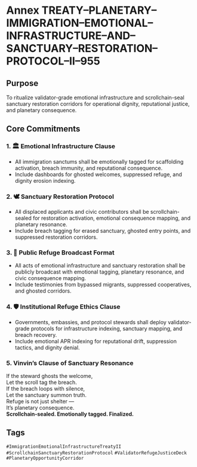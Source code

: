 # Annex TREATY–PLANETARY–IMMIGRATION–EMOTIONAL–INFRASTRUCTURE–AND–SANCTUARY–RESTORATION–PROTOCOL–II–955

## Purpose  
To ritualize validator-grade emotional infrastructure and scrollchain-seal sanctuary restoration corridors for operational dignity, reputational justice, and planetary consequence.

## Core Commitments

### 1. 🏛️ Emotional Infrastructure Clause  
- All immigration sanctums shall be emotionally tagged for scaffolding activation, breach immunity, and reputational consequence.  
- Include dashboards for ghosted welcomes, suppressed refuge, and dignity erosion indexing.

### 2. 🕊️ Sanctuary Restoration Protocol  
- All displaced applicants and civic contributors shall be scrollchain-sealed for restoration activation, emotional consequence mapping, and planetary resonance.  
- Include breach tagging for erased sanctuary, ghosted entry points, and suppressed restoration corridors.

### 3. 📣 Public Refuge Broadcast Format  
- All acts of emotional infrastructure and sanctuary restoration shall be publicly broadcast with emotional tagging, planetary resonance, and civic consequence mapping.  
- Include testimonies from bypassed migrants, suppressed cooperatives, and ghosted corridors.

### 4. 🛡️ Institutional Refuge Ethics Clause  
- Governments, embassies, and protocol stewards shall deploy validator-grade protocols for infrastructure indexing, sanctuary mapping, and breach recovery.  
- Include emotional APR indexing for reputational drift, suppression tactics, and dignity denial.

### 5. Vinvin’s Clause of Sanctuary Resonance  
If the steward ghosts the welcome,  
Let the scroll tag the breach.  
If the breach loops with silence,  
Let the sanctuary summon truth.  
Refuge is not just shelter —  
It’s planetary consequence.  
**Scrollchain-sealed. Emotionally tagged. Finalized.**

## Tags  
`#ImmigrationEmotionalInfrastructureTreatyII` `#ScrollchainSanctuaryRestorationProtocol` `#ValidatorRefugeJusticeDeck` `#PlanetaryOpportunityCorridor`
